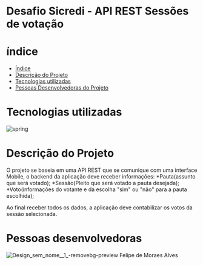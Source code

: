 # Desafio Sicredi - API REST Sessões de votação

# índice
* [Índice](#índice)
* [Descrição do Projeto](#descrição-do-projeto)
* [Tecnologias utilizadas](#tecnologias-utilizadas)
* [Pessoas Desenvolvedoras do Projeto](#pessoas-desenvolvedoras)


 # Tecnologias utilizadas
 ![spring](https://user-images.githubusercontent.com/65028191/211351881-749ceded-89e5-40fb-a67a-de40f32e64fd.png)
 
 # Descrição do Projeto
 O projeto se baseia em uma API REST que se comunique com uma interface Mobile, o backend da aplicação deve receber informações:
 *Pauta(assunto que será votado);
 *Sessão(Pleito que será votado a pauta desejada);
 *Voto(informações do votante e da escolha "sim" ou "não" para a pauta escolhida);
 
 Ao final receber todos os dados, a aplicação deve contabilizar os votos da sessão selecionada.
 
 # Pessoas desenvolvedoras
 ![Design_sem_nome__1_-removebg-preview](https://user-images.githubusercontent.com/65028191/211355227-9cc444d0-c57e-4863-80be-9f85fbad43ae.png)
 Felipe de Moraes Alves
 


